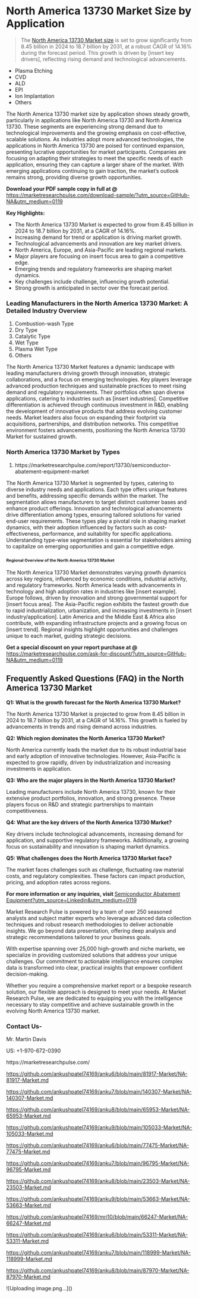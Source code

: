 <h1>North America 13730 Market&nbsp;Size by Application</h1><blockquote><p>The <a href="https://marketresearchpulse.com/download-sample/?utm_source=GitHub-NA&amp;utm_medium=0119">North America 13730 Market size</a> is set to grow significantly from 8.45 billion in 2024 to 18.7 billion by 2031, at a robust CAGR of 14.16% during the forecast period. This growth is driven by [insert key drivers], reflecting rising demand and technological advancements.</p></blockquote><ul><li>Plasma Etching<li> CVD<li> ALD<li> EPI<li> Ion Implantation<li> Others</li></ul><p>The North America 13730 market size by application shows steady growth, particularly in applications like North America 13730 and North America 13730. These segments are experiencing strong demand due to technological improvements and the growing emphasis on cost-effective, scalable solutions. As industries adopt more advanced technologies, the applications in North America 13730 are poised for continued expansion, presenting lucrative opportunities for market participants. Companies are focusing on adapting their strategies to meet the specific needs of each application, ensuring they can capture a larger share of the market. With emerging applications continuing to gain traction, the market’s outlook remains strong, providing diverse growth opportunities.</p><p><strong>Download your PDF sample copy in full at @ </strong><a href="https://marketresearchpulse.com/download-sample/?utm_source=GitHub-NA&amp;utm_medium=0119">https://marketresearchpulse.com/download-sample/?utm_source=GitHub-NA&amp;utm_medium=0119</a></p><p><strong>Key Highlights: </strong></p><ul><li>The North America 13730 Market is expected to grow from 8.45 billion in 2024 to 18.7 billion by 2031, at a CAGR of 14.16%.</li><li>Increasing demand for trend or application is driving market growth.</li><li>Technological advancements and innovation are key market drivers.</li><li>North America, Europe, and Asia-Pacific are leading regional markets.</li><li>Major players are focusing on insert focus area to gain a competitive edge.</li><li>Emerging trends and regulatory frameworks are shaping market dynamics.</li><li>Key challenges include challenge, influencing growth potential.</li><li>Strong growth is anticipated in sector over the forecast period.</li></ul><h3>Leading Manufacturers in the North America 13730 Market: A Detailed Industry Overview</h3><ol><li>Combustion-wash Type<li> Dry Type<li> Catalytic Type<li> Wet Type<li> Plasma Wet Type<li> Others</li></ol><div class="flex max-w-full flex-col flex-grow"><div class="min-h-8 text-message flex w-full flex-col items-end gap-2 whitespace-normal break-words [.text-message+&amp;]:mt-5" dir="auto" data-message-author-role="assistant" data-message-id="fd8432e4-4910-450d-b182-61b7bfb0a01f" data-message-model-slug="gpt-4o"><div class="flex w-full flex-col gap-1 empty:hidden first:pt-[3px]"><div class="markdown prose w-full break-words dark:prose-invert light"><p>The North America 13730 Market features a dynamic landscape with leading manufacturers driving growth through innovation, strategic collaborations, and a focus on emerging technologies. Key players leverage advanced production techniques and sustainable practices to meet rising demand and regulatory requirements. Their portfolios often span diverse applications, catering to industries such as [insert industries]. Competitive differentiation is achieved through continuous investment in R&amp;D, enabling the development of innovative products that address evolving customer needs. Market leaders also focus on expanding their footprint via acquisitions, partnerships, and distribution networks. This competitive environment fosters advancements, positioning the North America 13730 Market for sustained growth.</p></div></div></div></div><h3>North America 13730 Market by Types</h3><ol><li>https://marketresearchpulse.com/report/13730/semiconductor-abatement-equipment-market</li></ol><div class="flex max-w-full flex-col flex-grow"><div class="min-h-8 text-message flex w-full flex-col items-end gap-2 whitespace-normal break-words [.text-message+&amp;]:mt-5" dir="auto" data-message-author-role="assistant" data-message-id="084470be-0bb7-4664-bddf-5156b4f41249" data-message-model-slug="gpt-4o-mini"><div class="flex w-full flex-col gap-1 empty:hidden first:pt-[3px]"><div class="markdown prose w-full break-words dark:prose-invert light"><p>The North America 13730 Market is segmented by types, catering to diverse industry needs and applications. Each type offers unique features and benefits, addressing specific demands within the market. The segmentation allows manufacturers to target distinct customer bases and enhance product offerings. Innovation and technological advancements drive differentiation among types, ensuring tailored solutions for varied end-user requirements. These types play a pivotal role in shaping market dynamics, with their adoption influenced by factors such as cost-effectiveness, performance, and suitability for specific applications. Understanding type-wise segmentation is essential for stakeholders aiming to capitalize on emerging opportunities and gain a competitive edge.</p></div></div></div></div><h3><span style="font-size: 11px;">Regional Overview of the North America 13730 Market</span></h3><div class="flex max-w-full flex-col flex-grow"><div class="min-h-8 text-message flex w-full flex-col items-end gap-2 whitespace-normal break-words [.text-message+&amp;]:mt-5" dir="auto" data-message-author-role="assistant" data-message-id="e9038762-ce64-4e30-91c9-9bd413514231" data-message-model-slug="gpt-4o-mini"><div class="flex w-full flex-col gap-1 empty:hidden first:pt-[3px]"><div class="markdown prose w-full break-words dark:prose-invert light"><p>The North America 13730 Market demonstrates varying growth dynamics across key regions, influenced by economic conditions, industrial activity, and regulatory frameworks. North America leads with advancements in technology and high adoption rates in industries like [insert example]. Europe follows, driven by innovation and strong governmental support for [insert focus area]. The Asia-Pacific region exhibits the fastest growth due to rapid industrialization, urbanization, and increasing investments in [insert industry/application]. Latin America and the Middle East &amp; Africa also contribute, with expanding infrastructure projects and a growing focus on [insert trend]. Regional insights highlight opportunities and challenges unique to each market, guiding strategic decisions.</p></div></div></div></div><p><strong>Get a special discount on your report purchase at @ </strong><a href="https://marketresearchpulse.com/ask-for-discount/?utm_source=GitHub-NA&amp;utm_medium=0119">https://marketresearchpulse.com/ask-for-discount/?utm_source=GitHub-NA&amp;utm_medium=0119</a></p><h2>Frequently Asked Questions (FAQ) in the North America 13730 Market</h2><p><strong>Q1: What is the growth forecast for the North America 13730 Market?</strong></p><p>The North America 13730 Market is projected to grow from 8.45 billion in 2024 to 18.7 billion by 2031, at a CAGR of 14.16%. This growth is fueled by advancements in trends and rising demand across industries.</p><p><strong>Q2: Which region dominates the North America 13730 Market?</strong></p><p>North America currently leads the market due to its robust industrial base and early adoption of innovative technologies. However, Asia-Pacific is expected to grow rapidly, driven by industrialization and increasing investments in application.</p><p><strong>Q3: Who are the major players in the North America 13730 Market?</strong></p><p>Leading manufacturers include North America 13730, known for their extensive product portfolios, innovation, and strong presence. These players focus on R&amp;D and strategic partnerships to maintain competitiveness.</p><p><strong>Q4: What are the key drivers of the North America 13730 Market?</strong></p><p>Key drivers include technological advancements, increasing demand for application, and supportive regulatory frameworks. Additionally, a growing focus on sustainability and innovation is shaping market dynamics.</p><p><strong>Q5: What challenges does the North America 13730 Market face?</strong></p><p>The market faces challenges such as challenge, fluctuating raw material costs, and regulatory complexities. These factors can impact production, pricing, and adoption rates across regions.</p><p><strong>For more information or any inquiries, visit&nbsp;</strong><a href="Semiconductor Abatement Equipment?utm_source=Linkedin&utm_medium=0119">Semiconductor Abatement Equipment?utm_source=Linkedin&utm_medium=0119</a></p><p>Market Research Pulse is powered by a team of over 250 seasoned analysts and subject matter experts who leverage advanced data collection techniques and robust research methodologies to deliver actionable insights. We go beyond data presentation, offering deep analysis and strategic recommendations tailored to your business goals.</p><p>With expertise spanning over 25,000 high-growth and niche markets, we specialize in providing customized solutions that address your unique challenges. Our commitment to actionable intelligence ensures complex data is transformed into clear, practical insights that empower confident decision-making.</p><p>Whether you require a comprehensive market report or a bespoke research solution, our flexible approach is designed to meet your needs. At Market Research Pulse, we are dedicated to equipping you with the intelligence necessary to stay competitive and achieve sustainable growth in the evolving North America 13730 market.</p><h3><strong>Contact Us-</strong></h3><p>Mr. Martin Davis</p><p>US: +1-970-672-0390</p><p>https://marketresearchpulse.com/</p><p><a href="https://github.com/ankushpatel74169/anku6/blob/main/81917-Market/NA-81917-Market.md">https://github.com/ankushpatel74169/anku6/blob/main/81917-Market/NA-81917-Market.md</a></p><p><a href="https://github.com/ankushpatel74169/anku7/blob/main/140307-Market/NA-140307-Market.md">https://github.com/ankushpatel74169/anku7/blob/main/140307-Market/NA-140307-Market.md</a></p><p><a href="https://github.com/ankushpatel74169/anku8/blob/main/65953-Market/NA-65953-Market.md">https://github.com/ankushpatel74169/anku8/blob/main/65953-Market/NA-65953-Market.md</a></p><p><a href="https://github.com/ankushpatel74169/anku9/blob/main/105033-Market/NA-105033-Market.md">https://github.com/ankushpatel74169/anku9/blob/main/105033-Market/NA-105033-Market.md</a></p><p><a href="https://github.com/ankushpatel74169/anku6/blob/main/77475-Market/NA-77475-Market.md">https://github.com/ankushpatel74169/anku6/blob/main/77475-Market/NA-77475-Market.md</a></p><p><a href="https://github.com/ankushpatel74169/anku7/blob/main/96795-Market/NA-96795-Market.md">https://github.com/ankushpatel74169/anku7/blob/main/96795-Market/NA-96795-Market.md</a></p><p><a href="https://github.com/ankushpatel74169/anku8/blob/main/23503-Market/NA-23503-Market.md">https://github.com/ankushpatel74169/anku8/blob/main/23503-Market/NA-23503-Market.md</a></p><p><a href="https://github.com/ankushpatel74169/anku9/blob/main/53663-Market/NA-53663-Market.md">https://github.com/ankushpatel74169/anku9/blob/main/53663-Market/NA-53663-Market.md</a></p><p><a href="https://github.com/ankushpatel74169/mri10/blob/main/66247-Market/NA-66247-Market.md">https://github.com/ankushpatel74169/mri10/blob/main/66247-Market/NA-66247-Market.md</a></p><p><a href="https://github.com/ankushpatel74169/anku6/blob/main/53311-Market/NA-53311-Market.md">https://github.com/ankushpatel74169/anku6/blob/main/53311-Market/NA-53311-Market.md</a></p><p><a href="https://github.com/ankushpatel74169/anku7/blob/main/118999-Market/NA-118999-Market.md">https://github.com/ankushpatel74169/anku7/blob/main/118999-Market/NA-118999-Market.md</a></p><p><a href="https://github.com/ankushpatel74169/anku8/blob/main/87970-Market/NA-87970-Market.md">https://github.com/ankushpatel74169/anku8/blob/main/87970-Market/NA-87970-Market.md</a></p>
![Uploading image.png…]()
